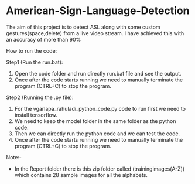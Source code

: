 # American-Sign-Language-Detection
The aim of this project is to detect ASL along with some custom gestures(space,delete) from a live video stream. I have achieved this with an accuracy of more than 90%

How to run the code:

Step1 (Run the run.bat):
1) Open the code folder and run directly run.bat file and see the output.
2) Once after the code starts running we need to manually terminate the program (CTRL+C) to stop the program.

Step2 (Running the .py file):
1) For the vgarlapa_rahuladi_python_code.py code to run first we need to install tensorflow.
2) We need to keep the model folder in the same folder as the python code.
3) Then we can directly run the python code and we can test the code.
4) Once after the code starts running we need to manually terminate the program (CTRL+C) to stop the program.

Note:-
- In the Report folder there is this zip folder called (trainingimages(A-Z)) which contains 28 sample images for all the alphabets.
